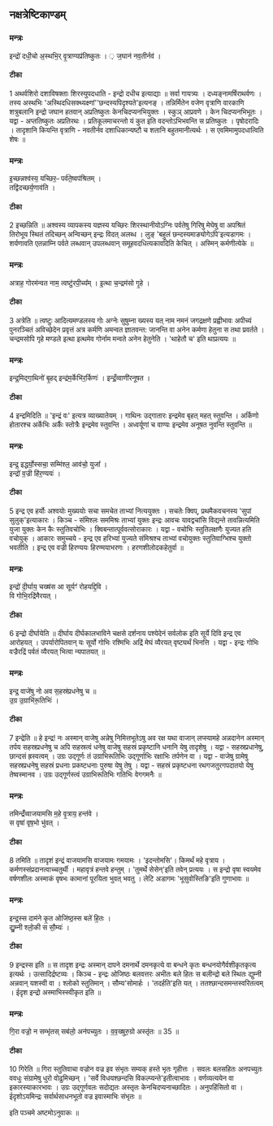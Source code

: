 

## नक्षत्रेष्टिकाण्डम्‌
### मन्त्रः
इन्द्रो॑ दधी॒चो अ॒स्थभि॒र् वृ॒त्राण्यप्र॑तिष्कुतः ।   ़
ज॒घान॑ नव॒तीर्नव॑ ।
####  टीका
1 अथर्वशिरो दशाविषक्ताः शिरस्युपदधाति - इन्द्रो दधीच इत्याद्याः ॥ सर्वा गायत्र्यः । दध्यङ्नामर्षिराथर्वणः । तस्य अस्थभिः 'अस्थिदधिसक्थ्यक्ष्णां''छन्दस्यपिदृश्यते'इत्यनङ् । तन्निर्मितेन वजेण वृत्राणि वारकाणि शत्रुबलानि इन्द्रो जघान हतवान् अप्रतिष्कुतः केनचिदप्यनभियुक्तः । स्कुञ् आप्रवणे । केन चिदप्यनभिभूतः । यद्वा - अप्ततिष्कुतः अप्रतिरथः । प्रतिकूलमाचरन्तो यं कुत इति वदन्तोऽभिभवन्ति स प्रतिष्कुतः । पृषोदरादिः । तादृशानि कियन्ति वृत्राणि - नवतीर्नव दशाधिकान्यष्टौ च शतानि बहुतमानीत्यर्थः । स एवमिमामुपदधात्विति शेषः ॥

### मन्त्रः
इ॒च्छन्नश्व॑स्य॒ यच्छिर॒ᳶ पर्व॑ते॒ष्वप॑श्रितम् ।   
तद्वि॑दच्छर्य॒णाव॑ति ।

####  टीका
2 इच्छन्निति ॥ अश्वस्य व्यापकस्य यज्ञस्य यच्छिरः शिरस्थानीयोऽग्निः पर्वतेषु गिरिषु मेघेषु वा अपश्रितं तिरोभूय स्थितं तदिच्छन् अन्विच्छन् इन्द्रः विदत् अलब्ध । लुङ् 'बहुलं छन्दस्यमाङ्योगेऽपि'इत्यडागमः । शर्यणावति एतन्नाम्नि पर्वते लब्धवान् उपलब्धवान् समूहवदधित्यकावदिति केचित् । अस्मिन् कर्मणीत्येके ॥

### मन्त्रः
अत्राह॒ गोरम॑न्वत  नाम॒ त्वष्टु॑रपी॒च्य᳚म् ।
इ॒त्था च॒न्द्रम॑सो गृ॒हे ।

####  टीका
3 अत्रेति ॥ त्वष्टुः आदित्यमण्डलस्य गोः अग्नेः सुषुम्ना ख्यस्य यत् नाम नमनं जगद्रक्षणे प्रह्वीभावः अपीच्यं पुनरञ्चितं अविच्छेदेन प्रवृत्तं अत्र कर्मणि अमन्वत ज्ञातवन्त: जानन्ति वा अनेन कर्मणा हेतुना स तथा प्रवर्तते । चन्द्रमसोपि गृहे मण्डले इत्था इत्थमेव गोर्नाम मन्वते अनेन हेतुनेति । 'थाहेतौ च' इति थाप्रत्ययः ॥

### मन्त्रः
इन्द्र॒मिद्गा॒थिनो॑ बृ॒हद् इन्द्र॑म॒र्केभि॑र॒र्किणः॑ । इन्द्रँ॒व्वाणी॑रनूषत ।

####  टीका
4 इन्द्रमिदिति ॥ 'इन्द्रं वः' इत्यत्र व्याख्यातेयम् । गाथिनः उद्गातारः इन्द्रमेव बृहत् महत् स्तुवन्ति । अर्किणो होतारश्च अर्केभिः अर्कैः स्तोत्रैः इन्द्रमेव स्तुवन्ति । अध्वर्यूणां च वाण्यः इन्द्रमेव अनूषत नुवन्ति स्तुवन्ति ॥

### मन्त्रः
इन्द्र॒ इद्धर्यो॒स्सचा॒ सम्मि॑श्ल॒ आव॑चो॒ युजा᳚ ।  
इन्द्रो॑ व॒ज्री हि॑र॒ण्ययः॑ ।

####  टीका
5 इन्द्र एव हर्योः अश्वयोः मुख्ययोः सचा समचेत ताभ्यां नित्ययुक्तः । सचतेः क्विप्, प्रथमैकवचनस्य 'सुपां सुलुक्'इत्याकारः । किञ्च - संमिश्लः सममिश्रः ताभ्यां युक्तः इन्द्रः आवचः यावद्वचांसि विद्यन्ते तावन्नित्यमिति युजा युक्तः केन कैः स्तुतिवचोभिः । क्विबन्तात्पूर्ववत्सोराकारः । यद्वा - वचोभिः स्तुतिलक्षणैः युज्यत हति वचोयुक् । आकारः समुच्चये - इन्द्र एव हरिभ्यां युज्यते संमिश्रश्च ताभ्यां वचोयुक्तः स्तुतिवाग्भिश्च युक्तो भवतीति । इन्द्र एव वज्री हिरण्ययः हिरण्मयाभरणः । हरणशीलोदकहेतुर्वा ॥

### मन्त्रः
इन्द्रो॑ दी॒र्घाय॒ चख्ष॑स आ सूर्यꣳ॑ रोहयद्दि॒वि ।   
वि गोभि॒रद्रि॑मैरयत् ।

####  टीका
6 इन्द्रो दीर्घायेति ॥ दीर्घाय दीर्घकालभाविने चक्षसे दर्शनाय पश्येदेनं सर्वलोक इति सूर्ये दिवि इन्द्र एव आरोहयत् । उपर्यारोपितवान् यः सूर्यो गोभिः रश्मिभिः अद्रिं मेघं व्यैरयत् वृष्ट्यर्थं भिनत्ति । यद्वा - इन्द्रः गोभिः वज्रैरद्रिं पर्वतं व्यैरयत् भित्वा न्यपातयत् ॥

### मन्त्रः

इन्द्र॒ वाजे॑षु नो अव  स॒हस्र॑प्रधनेषु च ॥  
उ॒ग्र उ॒ग्राभि॑रू॒तिभिः॑ ।
####  टीका
7 इन्द्रेति ॥ हे इन्द्र! नः अस्मान् वाजेषु अन्नेषु निमित्तभूतेऽषु अव रक्ष यथा वाजान् लप्स्यामहे अन्नदानेन अस्मान् तर्पय सहस्रप्रधनेषु च अपि सहस्रत्वं धनेषु वाजेषु सहस्रं प्रकृष्टानि धनानि येषु तादृशेषु । यद्वा - सहस्रप्रधानेषु, छान्दसं ह्रस्वत्वम् । उग्रः उद्गूर्णः तं उग्राभिरूतिभिः उद्गूर्णाभिः रक्षाभिः तर्पणेन वा । यद्वा - वाजेषु ग्रामेषु सहस्रप्रधनेषु सहस्रं प्रधनाः प्रकष्टधनाः पुरुषा येषु तेषु । यद्वा - सहस्रं प्रकृष्टधना रथगजतुरगपदातयो येषु तेष्वस्मानव । उग्रः उद्गूर्णस्त्वं उग्राभिरूतिभिः गतिभिः वेगगमनैः ॥

### मन्त्रः
तमिन्द्रँ॑व्वाजयामसि  म॒हे वृ॒त्राय॒ हन्त॑वे ।   
स वृषा॑ वृष॒भो भु॑वत् ।

####  टीका
8 तमिति ॥ तादृशं इन्द्रं वाजयामसि वाजयामः गमयामः । 'इदन्तोमसि'। किमर्थं महे वृत्राय । कर्मणस्संप्रदानत्वाच्चतुर्थी । महावृत्रं हन्तवे हन्तुम् । 'तुमर्थे सेसेन्'इति तवेन् प्रत्ययः । स इन्द्रो वृषा स्वयमेव वर्षणशीलः अस्माकं वृषभः कामानां पूरयिता भुवत् भवतु । लेटि अडागमः 'भूसुवोस्तिङि'इति गुणाभावः ॥

### मन्त्रः
इन्द्र॒स्स दाम॑ने कृ॒त ओजि॑ष्ठ॒स्स बले॑ हि॒तः ।  
द्यु॒म्नी श्लो॒की स सौ॒म्यः॑ ।

####  टीका
9 इन्द्रस्स इति ॥ स तादृश इन्द्रः अस्मान् दापने दमनार्थे दमनकृत्ये वा बन्धने कृतः बन्धनयोगैर्वशीकृतकृत्य इत्यर्थः । उत्सादिर्द्रष्टव्यः । किञ्च - इन्द्रः ओजिष्ठः बलवत्तरः अभीतः बले हितः स बलीन्द्रो बले स्थितः द्युम्नी अन्नवान् यशस्वी वा । श्लोको स्तुतिमान् । सौम्य'सोमार्हः । 'तदर्हति'इति यत् । ततश्छान्दसमन्तस्वरितत्वम् । ईदृश इन्द्रो अस्माभिस्स्वीकृत इति ॥

### मन्त्रः
गि॒रा वज्रो॒ न सम्भृ॑तस् सब॑लो॒ अन॑पच्युतः । व॒व॒ख्षुरु॒ग्रो अस्तृ॑तः ॥ 35 ॥  

####  टीका
10 गिरेति ॥ गिरा स्तुतिवाचा वज्रोन वज्र इव संभृतः सम्यक् हस्ते भृतः गृहीत्तः । सवलः बलसहितः अनपच्युतः ववधुः संग्रामेषु धुरो वोढुमिच्छन् । 'सर्वे विधयश्छन्दसि विकल्प्यन्ते'इतीत्वाभावः । वर्णव्यत्ययेन वा इकारस्याकारभावः । उग्रः उद्गूर्णवलः सदोद्यतः अस्तृतः केनचिदप्यनाच्छादितः । अनुपहिंसितो वा । ईदृशोऽयमिन्द्रः सर्वार्थसाधनभूतो वज्र इवास्माभिः संभृतः ॥

इति पञ्चमे अष्टमोऽनुवाकः ॥  
